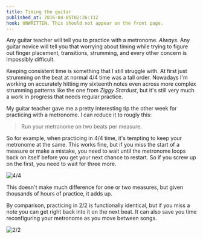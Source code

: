 ```yaml
---
title: Timing the guitar
published_at: 2016-04-05T02:26:11Z
hook: UNWRITTEN. This should not appear on the front page.
---
```


Any guitar teacher will tell you to practice with a metronome. _Always._ Any
guitar novice will tell you that worrying about timing while trying to figure
out finger placement, transitions, strumming, and every other concern is
impossibly difficult.

Keeping consistent time is something that I still struggle with. At first just
strumming on the beat at normal 4/4 time was a tall order. Nowadays I'm working
on accurately hitting my sixteenth notes even across more complex strumming
patterns like the one from _Ziggy Stardust_, but it's still very much a work in
progress that needs regular practice.

My guitar teacher gave me a pretty interesting tip the other week for
practicing with a metronome. I can reduce it to rougly this:

> Run your metronome on two beats per measure.

So for example, when practicing in 4/4 time, it's tempting to keep your
metronome at the same. This works fine, but if you miss the start of a measure
or make a mistake, you need to wait until the metronome loops back on itself
before you get your next chance to restart. So if you screw up on the first,
you need to wait for three more.

![4/4](/assets/fragments/timing/4-4.png)

This doesn't make much difference for one or two measures, but given thousands
of hours of practice, it adds up.

By comparison, practicing in 2/2 is functionally identical, but if you miss a
note you can get right back into it on the next beat. It can also save you time
reconfiguring your metronome as you move between songs.

![2/2](/assets/fragments/timing/2-2.png)
